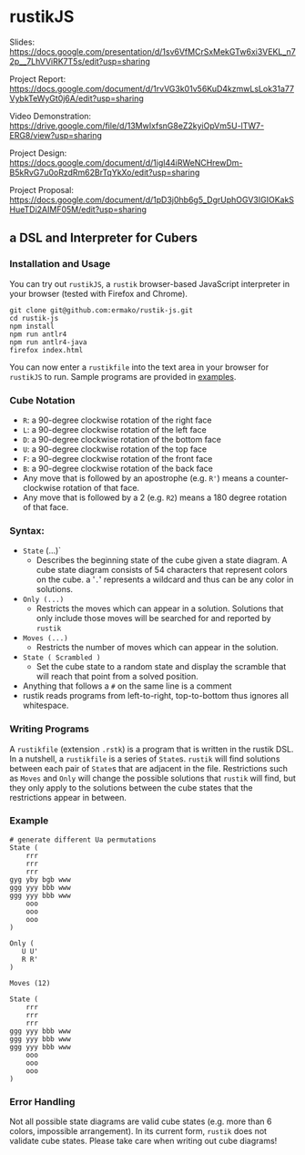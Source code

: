 # rustikJS
Slides: https://docs.google.com/presentation/d/1sv6VfMCrSxMekGTw6xi3VEKL_n72p__7LhVViRK7T5s/edit?usp=sharing

Project Report: https://docs.google.com/document/d/1rvVG3k01v56KuD4kzmwLsLok31a77VybkTeWyGt0j6A/edit?usp=sharing

Video Demonstration: https://drive.google.com/file/d/13MwIxfsnG8eZ2kyiOpVm5U-lTW7-ERG8/view?usp=sharing

Project Design: https://docs.google.com/document/d/1igl44iRWeNCHrewDm-B5kRvG7u0oRzdRm62BrTqYkXo/edit?usp=sharing

Project Proposal: https://docs.google.com/document/d/1pD3j0hb6g5_DgrUphOGV3IGIOKakSHueTDi2AIMF05M/edit?usp=sharing

## a DSL and Interpreter for Cubers

### Installation and Usage
You can try out `rustikJS`, a `rustik` browser-based JavaScript interpreter in your browser (tested with Firefox and Chrome).
```
git clone git@github.com:ermako/rustik-js.git
cd rustik-js
npm install
npm run antlr4
npm run antlr4-java
firefox index.html
```
You can now enter a `rustikfile` into the text area in your browser for `rustikJS` to run. Sample programs are
provided in [examples](/examples).

### Cube Notation
- `R`: a 90-degree clockwise rotation of the right face
- `L`: a 90-degree clockwise rotation of the left face
- `D`: a 90-degree clockwise rotation of the bottom face
- `U`: a 90-degree clockwise rotation of the top face
- `F`: a 90-degree clockwise rotation of the front face
- `B`: a 90-degree clockwise rotation of the back face
- Any move that is followed by an apostrophe (e.g. `R'`) means a counter-clockwise rotation of that face.
- Any move that is followed by a 2 (e.g. `R2`) means a 180 degree rotation of that face.

### Syntax:
- `State` (...)`
   - Describes the beginning state of the cube given a state diagram. A cube state
    diagram consists of 54 characters that represent colors on the cube. a '`.`' 
    represents a wildcard and thus can be any color in solutions.
- `Only (...)`
   - Restricts the moves which can appear in a solution. Solutions that only include
     those moves will be searched for and reported by `rustik`
- `Moves (...)`
   - Restricts the number of moves which can appear in the solution.
- `State ( Scrambled )`
   - Set the cube state to a random state and display the scramble that will reach that point from a solved position.
- Anything that follows a `#` on the same line is a comment
- rustik reads programs from left-to-right, top-to-bottom thus ignores all whitespace.

### Writing Programs 
A `rustikfile` (extension `.rstk`) is a program that is written in the rustik DSL.
In a nutshell, a `rustikfile` is a series of `State`s. `rustik` will find solutions between
each pair of `State`s that are adjacent in the file. Restrictions such as `Moves` and `Only`
will change the possible solutions that `rustik` will find, but they only apply to the solutions
between the cube states that the restrictions appear in between.

### Example

```
# generate different Ua permutations
State (
    rrr
    rrr
    rrr
gyg yby bgb www
ggg yyy bbb www
ggg yyy bbb www
    ooo
    ooo
    ooo
)

Only (
   U U'
   R R'
)

Moves (12)

State (
    rrr
    rrr
    rrr
ggg yyy bbb www
ggg yyy bbb www
ggg yyy bbb www
    ooo
    ooo
    ooo
)
```

### Error Handling
Not all possible state diagrams are valid cube states (e.g. more than 6 colors, impossible arrangement). In its current form, `rustik` does not validate cube states. Please take care when writing out cube diagrams!

